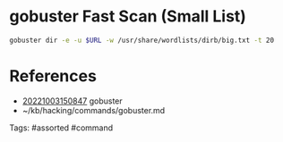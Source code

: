 # gobuster Fast Scan (Small List)
```bash
gobuster dir -e -u $URL -w /usr/share/wordlists/dirb/big.txt -t 20
```

# References
- [20221003150847](/zet/20221003150847/README.md) gobuster
- ~/kb/hacking/commands/gobuster.md

Tags:
    #assorted #command
